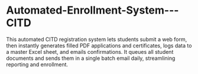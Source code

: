 # Automated-Enrollment-System---CITD
This automated CITD registration system lets students submit a web form, then instantly generates filled PDF applications and certificates, logs data to a master Excel sheet, and emails confirmations. It queues all student documents and sends them in a single batch email daily, streamlining reporting and enrollment.
